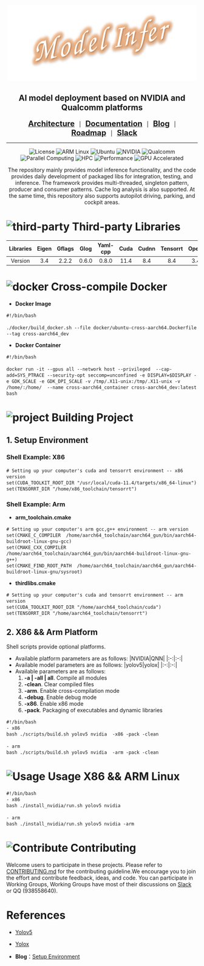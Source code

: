 <div align="center">

<img src="./docs/images/model-infer-dark-color.png" width="500" height="200">

<h2 align="center">AI model deployment based on NVIDIA and Qualcomm platforms</h2>


[<span style="font-size:20px;">**Architecture**</span>](./docs/framework.md)&nbsp;&nbsp;&nbsp;|&nbsp;&nbsp;&nbsp;[<span style="font-size:20px;">**Documentation**</span>](http://liwuhen.cn/Model-Infer)&nbsp;&nbsp;&nbsp;|&nbsp;&nbsp;&nbsp;[<span style="font-size:20px;">**Blog**</span>](https://www.zhihu.com/column/c_1839603173800697856)&nbsp;&nbsp;&nbsp;|&nbsp;&nbsp;&nbsp;[<span style="font-size:20px;">**Roadmap**</span>](./docs/roadmap.md)&nbsp;&nbsp;&nbsp;|&nbsp;&nbsp;&nbsp;[<span style="font-size:20px;">**Slack**</span>](https://app.slack.com/client/T07U5CEEXCP/C07UKUA9TCJ)


---

![License](https://img.shields.io/badge/License-Apache%202.0-blue.svg?style=for-the-badge)
![ARM Linux](https://img.shields.io/badge/ARM_Linux-FCC624?style=for-the-badge&logo=linux&logoColor=black)
![Ubuntu](https://img.shields.io/badge/Ubuntu-E95420?style=for-the-badge&logo=ubuntu&logoColor=white)
![NVIDIA](https://img.shields.io/badge/NVIDIA-%2376B900.svg?style=for-the-badge&logo=nvidia&logoColor=white)
![Qualcomm](https://img.shields.io/badge/Qualcomm-3253DC?style=for-the-badge&logo=qualcomm&logoColor=white)
![Parallel Computing](https://img.shields.io/badge/Parallel-Computing-orange?style=for-the-badge)
![HPC](https://img.shields.io/badge/HPC-High%20Performance%20Computing-blue?style=for-the-badge&logo=data:image/svg+xml;base64,PHN2ZyB4bWxucz0iaHR0cDovL3d3dy53My5vcmcvMjAwMC9zdmciIHZpZXdCb3g9IjAgMCAyNCAyNCI+PHBhdGggZmlsbD0id2hpdGUiIGQ9Ik0yMiAxN3YtMmgtM3YtM2gydi0yaDJ2LTJoLTR2N2gtN3YtN0g4djhoLTNWM0gzdjE4aDE4di00eiIvPjwvc3ZnPg==)
![Performance](https://img.shields.io/badge/Performance-Optimized-red?style=for-the-badge)
![GPU Accelerated](https://img.shields.io/badge/GPU-Accelerated-76B900?style=for-the-badge&logo=nvidia&logoColor=white)

The repository mainly provides model inference functionality, and the code provides daily development of packaged libs for integration, testing, and inference. The framework provides multi-threaded, singleton pattern, producer and consumer patterns. Cache log analysis is also supported. At the same time, this repository also supports autopilot driving, parking, and cockpit areas.
</div>

# ![third-party](https://img.shields.io/badge/third-party-blue) Third-party Libraries

|Libraries|Eigen|Gflags|Glog|Yaml-cpp|Cuda|Cudnn|Tensorrt|Opencv|
|:-:|:-:|:-:|:-:|:-:|:-:|:-:|:-:|:-:|
|Version|3.4|2.2.2|0.6.0|0.8.0|11.4|8.4|8.4|3.4.5|

# ![docker](https://img.shields.io/badge/How%20to%20build-docker-brightgreen) Cross-compile Docker

- **Docker Image**
```shell
#!/bin/bash

./docker/build_docker.sh --file docker/ubuntu-cross-aarch64.Dockerfile --tag cross-aarch64_dev
```

- **Docker Container**
```shell
#!/bin/bash

docker run -it --gpus all --network host --privileged  --cap-add=SYS_PTRACE --security-opt seccomp=unconfined -e DISPLAY=$DISPLAY -e GDK_SCALE -e GDK_DPI_SCALE -v /tmp/.X11-unix:/tmp/.X11-unix -v /home/:/home/  --name cross-aarch64_container cross-aarch64_dev:latest  bash
```

# ![project](https://img.shields.io/badge/How%20to%20build-project-brightgreen) Building Project
## 1. Setup Environment
###  Shell Example:  X86
```shell
# Setting up your computer's cuda and tensorrt environment -- x86 version
set(CUDA_TOOLKIT_ROOT_DIR "/usr/local/cuda-11.4/targets/x86_64-linux")
set(TENSORRT_DIR "/home/x86_toolchain/tensorrt")
```
###  Shell Example:  Arm
- **arm_toolchain.cmake**
```shell
# Setting up your computer's arm gcc,g++ environment -- arm version
set(CMAKE_C_COMPILER  /home/aarch64_toolchain/aarch64_gun/bin/aarch64-buildroot-linux-gnu-gcc)
set(CMAKE_CXX_COMPILER /home/aarch64_toolchain/aarch64_gun/bin/aarch64-buildroot-linux-gnu-g++)
set(CMAKE_FIND_ROOT_PATH  /home/aarch64_toolchain/aarch64_gun/aarch64-buildroot-linux-gnu/sysroot)
```
- **thirdlibs.cmake**
```shell
# Setting up your computer's cuda and tensorrt environment -- arm version
set(CUDA_TOOLKIT_ROOT_DIR "/home/aarch64_toolchain/cuda")
set(TENSORRT_DIR "/home/aarch64_toolchain/tensorrt")
```

## 2. X86 && Arm Platform
Shell scripts provide optional platforms.

- Available platform parameters are as follows:
    |NVIDIA|QNN|
    |:-:|:-:|
- Available model parameters are as follows:
    |yolov5|yolox|
    |:-:|:-:|
- Available parameters are as follows:
    1) **-a | -all | all**. Compile all modules
    2) **-clean**. Clear compiled files
    3) **-arm**.   Enable cross-compilation mode
    4) **-debug**. Enable debug mode
    5) **-x86**.   Enable x86 mode
    6) **-pack**.  Packaging of executables and dynamic libraries


```shell
#!/bin/bash
- x86
bash ./scripts/build.sh yolov5 nvidia  -x86 -pack -clean

- arm
bash ./scripts/build.sh yolov5 nvidia  -arm -pack -clean
```

# ![Usage](https://img.shields.io/badge/How%20to%20use-platform-brightgreen) Usage X86 && ARM Linux

```shell
#!/bin/bash
- x86
bash ./install_nvidia/run.sh yolov5 nvidia

- arm
bash ./install_nvidia/run.sh yolov5 nvidia -arm
```

# ![Contribute](https://img.shields.io/badge/how%20to%20contribute-project-brightgreen) Contributing
Welcome users to participate in these projects. Please refer to [CONTRIBUTING.md](./CONTRIBUTING.md) for the contributing guideline.We encourage you to join the effort and contribute feedback, ideas, and code. You can participate in Working Groups, Working Groups have most of their discussions on [Slack](https://app.slack.com/client/T07U5CEEXCP/C07UKUA9TCJ) or QQ (938558640).


# References
- [Yolov5](https://github.com/ultralytics/yolov5)
- [Yolox](https://github.com/Megvii-BaseDetection/YOLOX)

- **Blog**：[Setup Environment](https://zhuanlan.zhihu.com/p/818205320)
